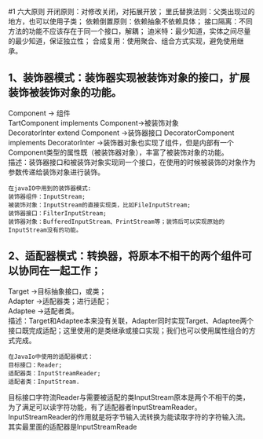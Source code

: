 #1 六大原则
开闭原则：对修改关闭，对拓展开放；
里氏替换法则：父类出现过的地方，也可以使用子类；
依赖倒置原则：依赖抽象不依赖具体；
接口隔离：不同方法的功能不应该存在于同一个接口，解耦；
迪米特：最少知道，实体之间尽量的最少知道，保证独立性；
合成复用：使用聚合、组合方式实现，避免使用继承。


## 1、装饰器模式：装饰器实现被装饰对象的接口，扩展装饰被装饰对象的功能。
Component -> 组件  
TartComponent implements Component->被装饰对象  
DecoratorInter extend Component ->装饰器接口
DecoratorComponent implements DecoratorInter ->装饰器对象也实现了组件，但是内部有一个Component类型的属性既（被装饰器对象），丰富了被装饰对象的功能。  
描述：装饰器接口和被装饰对象实现同一个接口，在使用的时候被装饰的对象作为参数传递给装饰对象进行装饰。

    在javaIO中用到的装饰器模式:
    装饰器组件：InputStream;  
    被装饰对象：InputStream的直接实现类，比如FileInputStream;  
    装饰器接口：FilterInputStream;  
    装饰器对象：BufferedInputStream、PrintStream等；装饰后可以实现原始的InputStream没有的功能。
   


## 2、适配器模式：转换器，将原本不相干的两个组件可以协同在一起工作；
Target ->目标抽象接口，或类；  
Adapter ->适配器类；进行适配；  
Adaptee ->适配者类。  
描述：Target和Adaptee本来没有关联，Adapter同时实现Target、Adaptee两个接口既完成适配；这里使用的是类继承或接口实现；我们也可以使用属性组合的方式完成。  

    在JavaIo中使用的适配器模式：
    目标接口：Reader;
    适配器类：InputStreamReader;
    适配者类：InputStream.
    
目标接口字符流Reader与需要被适配的类InputStream原本是两个不相干的类，为了满足可以读字符功能，有了适配器者InputStreamReader。
InputStreamReader的作用就是将字节输入流转换为能读取字符的字符输入流。其实最里面的适配器是InputStreamReade